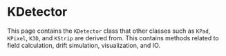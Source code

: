# KDetector
This page contains the `KDetector` class that other classes such as `KPad`, `KPixel`, `K3D`, and `KStrip` are derived from. This contains methods related to field calculation, drift simulation, visualization, and IO.
